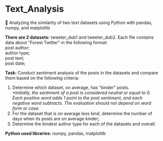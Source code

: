 # Text_Analysis
💬 Analyzing the similarity of two text datasets using Python with pandas, numpy, and matplotlib

**There are 2 datasets:** tweeter_dub1 and tweeter_dub2.
Each file contains data about "Forest Twitter" in the following format:\
post author;\
author type;\
post text;\
post date;

**Task:** Conduct sentiment analysis of the posts in the datasets and compare them based on the following criteria:
1. Determine which dataset, on average, has "kinder" posts.\
_*Initially, the sentiment of a post is considered neutral or equal to 0. Each positive word adds 1 point to the post sentiment, and each negative word subtracts. The evaluation should not depend on word form or case._
2. For the dataset that is on average less kind, determine the number of days when its posts are on average kinder;
3. Determine the kindest author type for each of the datasets and overall.

**Python used libraries:** numpy, pandas, matplotlib
